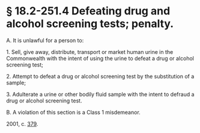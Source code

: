 # § 18.2-251.4 Defeating drug and alcohol screening tests; penalty.

<p>A. It is unlawful for a person to:</p><p>1. Sell, give away, distribute, transport or market human urine in the Commonwealth with the intent of using the urine to defeat a drug or alcohol screening test;</p><p>2. Attempt to defeat a drug or alcohol screening test by the substitution of a sample;</p><p>3. Adulterate a urine or other bodily fluid sample with the intent to defraud a drug or alcohol screening test.</p><p>B. A violation of this section is a Class 1 misdemeanor.</p><p>2001, c. <a href='http://lis.virginia.gov/cgi-bin/legp604.exe?011+ful+CHAP0379'>379</a>.</p>